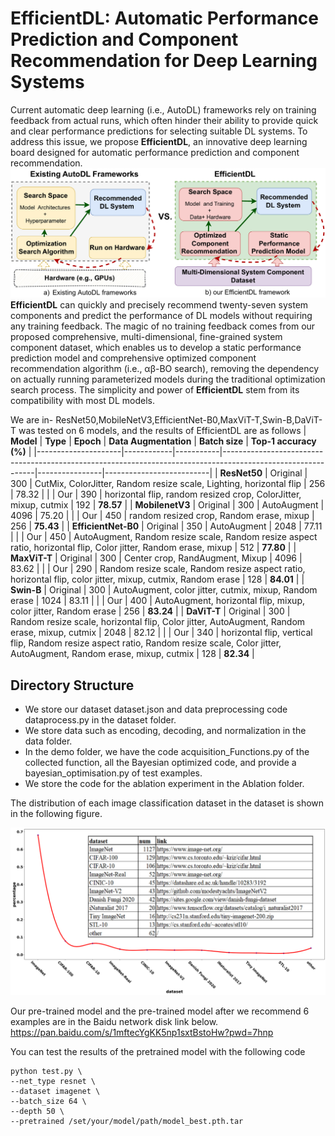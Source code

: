 # EfficientDL: Automatic Performance Prediction and Component Recommendation for Deep Learning Systems

Current automatic deep learning (i.e., AutoDL) frameworks rely on training feedback from actual runs, which often hinder their ability to provide quick and clear performance predictions for selecting suitable DL systems. To address this issue, we propose **EfficientDL**, an innovative deep learning board designed for automatic performance prediction and component recommendation.
![框架图](https://github.com/gaoqi647/anonymity/blob/main/demo/framework.png)
**EfficientDL** can quickly and precisely recommend twenty-seven system components and predict the performance of DL models without requiring any training feedback. The magic of no training feedback comes from our proposed comprehensive, multi-dimensional, fine-grained system component dataset, which enables us to develop a static performance prediction model and comprehensive optimized component recommendation algorithm (i.e., αβ-BO search), removing the dependency on actually running parameterized models during the traditional optimization search process. The simplicity and power of **EfficientDL** stem from its compatibility with most DL models.

We are in- ResNet50,MobileNetV3,EfficientNet-B0,MaxViT-T,Swin-B,DaViT-T was tested on 6 models, and the results of EfficientDL are as follows
| **Model**           | **Type**   | **Epoch** | **Data Augmentation**                                                                                      | **Batch size** | **Top-1 accuracy (%)**    |
|---------------------|------------|-----------|-------------------------------------------------------------------------------------------------------------|----------------|--------------------------|
| **ResNet50**         | Original   | 300       | CutMix, ColorJitter, Random resize scale, Lighting, horizontal flip                                          | 256            | 78.32                     |
|                     | Our        | 390       | horizontal flip, random resized crop, ColorJitter, mixup, cutmix                                             | 192            | **78.57**          |
| **MobilenetV3**      | Original   | 300       | AutoAugment                                                                                                 | 4096           | 75.20                     |
|                     | Our        | 450       | random resized crop, Random erase, mixup                                                                     | 256            | **75.43**         |
| **EfficientNet-B0**  | Original   | 350       | AutoAugment                                                                                                 | 2048           | 77.11                     |
|                     | Our        | 450       | AutoAugment, Random resize scale, Random resize aspect ratio, horizontal flip, Color jitter, Random erase, mixup | 512            | **77.80**          |
| **MaxViT-T**         | Original   | 300       | Center crop, RandAugment, Mixup                                                                             | 4096           | 83.62                     |
|                     | Our        | 290       | Random resize scale, Random resize aspect ratio, horizontal flip, color jitter, mixup, cutmix, Random erase  | 128            | **84.01**         |
| **Swin-B**           | Original   | 300       | AutoAugment, color jitter, cutmix, mixup, Random erase                                                      | 1024           | 83.11                     |
|                     | Our        | 400       | AutoAugment, horizontal flip, mixup, color jitter, Random erase                                              | 256            | **83.24**         |
| **DaViT-T**          | Original   | 300       | Random resize scale, horizontal flip, Color jitter, AutoAugment, Random erase, mixup, cutmix                 | 2048           | 82.12                     |
|                     | Our        | 340       | horizontal flip, vertical flip, Random resize aspect ratio, Random resize scale, Color jitter, AutoAugment, Random erase, mixup, cutmix | 128            | **82.34**           |


## Directory Structure
<ul>
<li>We store our dataset dataset.json and data preprocessing code dataprocess.py in the dataset folder.</li>
<li>We store data such as encoding, decoding, and normalization in the data folder.</li> 
<li>In the demo folder, we have the code acquisition_Functions.py of the collected function, all the Bayesian optimized code, and provide a bayesian_optimisation.py of test examples.</li>
<li>We store the code for the ablation experiment in the Ablation folder.</li>
</ul>
The distribution of each image classification dataset in the dataset is shown in the following figure.

![数据分布](https://github.com/gaoqi647/anonymity/blob/main/dataset/dataset.png)

Our pre-trained model and the pre-trained model after we recommend 6 examples are in the Baidu network disk link below.
https://pan.baidu.com/s/1mftecYgKK5np1sxtBstoHw?pwd=7hnp 

You can test the results of the pretrained model with the following code
```
python test.py \
--net_type resnet \
--dataset imagenet \
--batch_size 64 \
--depth 50 \
--pretrained /set/your/model/path/model_best.pth.tar
```
